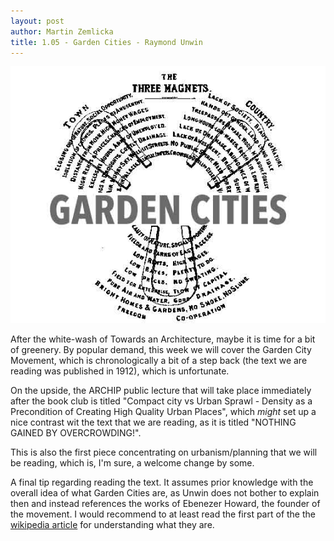 ```yaml
---
layout: post
author: Martin Zemlicka
title: 1.05 - Garden Cities - Raymond Unwin
---
```


![](/img/12.11.25.Garden.Cities.jpg)

After the white-wash of Towards an Architecture, maybe it is time for a bit of
greenery. By popular demand, this week we will cover the Garden City Movement,
which is chronologically a bit of a step back (the text we are reading was
published in 1912), which is unfortunate.

On the upside, the ARCHIP public lecture that will take place immediately after
the book club is titled "Compact city vs Urban Sprawl - Density as a
Precondition of Creating High Quality Urban Places", which *might* set up a
nice contrast wit the text that we are reading, as it is titled "NOTHING GAINED BY
OVERCROWDING!".

This is also the first piece concentrating on urbanism/planning that we will be
reading, which is, I'm sure, a welcome change by some.

A final tip regarding reading the text. It assumes prior knowledge with the
overall idea of what Garden Cities are, as Unwin does not bother to explain
then and instead references the works of Ebenezer Howard, the founder of the
movement. I would recommend to at least read the first part of the the
[wikipedia article](http://en.wikipedia.org/wiki/Garden_city_movement) for
understanding what they are.
